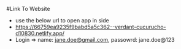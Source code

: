

#Link To Website
- use the below url to open app in side
- https://66759ea9235f9babd5a5c362--verdant-cucurucho-d10830.netlify.app/
- Login =>  name: jane.doe@gmail.com, passowrd: jane.doe@123
